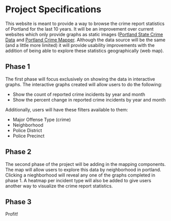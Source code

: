 # Project Specifications
This website is meant to provide a way to browse the crime report statistics of Portland for the last 10 years.  It will be an improvement over current websites which only provide graphs as static images ([Portland State Crime Data](http://www.pdx.edu/crime-data/) and [Portland Crime Mapper](http://www.portlandmaps.com/maps/police/).  Although the data source will be the same (and a little more limited) it will provide usability improvements with the addition of being able to explore these statistics geographically (web map).

## Phase 1
The first phase will focus exclusively on showing the data in interactive graphs.  The interactive graphs created will allow users to do the following:
- Show the count of reported crime incidents by year and month
- Show the percent change in reported crime incidents by year and month

Additionally, users will have these filters available to them:
- Major Offense Type (crime)
- Neighborhood
- Police District
- Police Precinct

## Phase 2
The second phase of the project will be adding in the mapping components.  The map will allow users to explore this data by neighborhood in portland.  Clicking a nieghborhood will reveal any one of the graphs completed in phase 1.  A heatmap per incident type will also be added to give users another way to visualize the crime report statistics.

## Phase 3
Profit!
